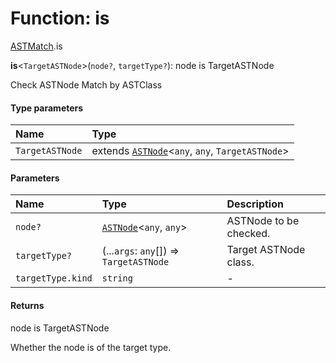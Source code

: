 # Function: is

[ASTMatch](/auto-docs/fixed-layout-editor/modules/ASTMatch.md).is

**is**<`TargetASTNode`>(`node?`, `targetType?`): node is TargetASTNode

Check ASTNode Match by ASTClass

#### Type parameters

| Name | Type |
| :------ | :------ |
| `TargetASTNode` | extends [`ASTNode`](/auto-docs/fixed-layout-editor/classes/ASTNode.md)<`any`, `any`, `TargetASTNode`> |

#### Parameters

| Name | Type | Description |
| :------ | :------ | :------ |
| `node?` | [`ASTNode`](/auto-docs/fixed-layout-editor/classes/ASTNode.md)<`any`, `any`> | ASTNode to be checked. |
| `targetType?` | (...`args`: `any`\[]) => `TargetASTNode` | Target ASTNode class. |
| `targetType.kind` | `string` | - |

#### Returns

node is TargetASTNode

Whether the node is of the target type.
